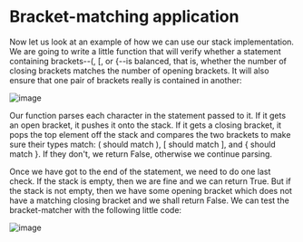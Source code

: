 # Bracket-matching application
Now let us look at an example of how we can use our stack implementation. 
We are going to write a little function that will verify whether a statement containing brackets--(, [, or {--is balanced, that is, 
whether the number of closing brackets matches the number of opening brackets. 
It will also ensure that one pair of brackets really is contained in another:

![image](https://user-images.githubusercontent.com/19671036/60817677-c0335500-a161-11e9-9172-a876a632f8b9.png)

Our function parses each character in the statement passed to it. If it gets an open bracket, it pushes it onto the stack. If it gets a closing bracket, it pops the top element off the stack and compares the two brackets to make sure their types match: ( should match ), [ should match ], and { should match }. If they don't, we return False, otherwise we continue parsing.

Once we have got to the end of the statement, we need to do one last check. If the stack is empty, then we are fine and we can return True. But if the stack is not empty, then we have some opening bracket which does not have a matching closing bracket and we shall return False. We can test the bracket-matcher with the following little code:

![image](https://user-images.githubusercontent.com/19671036/60817723-db05c980-a161-11e9-95c6-0d2ba5abd044.png)

